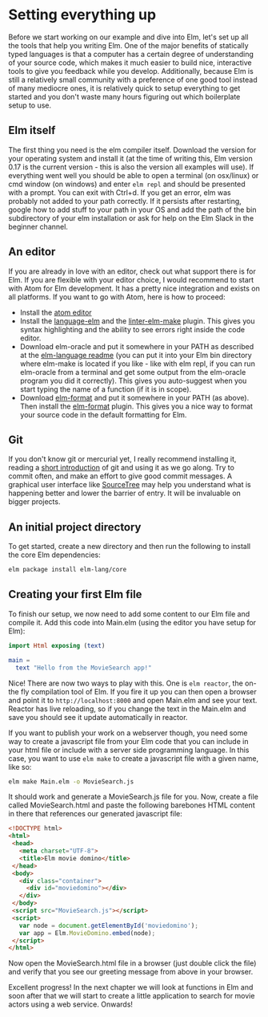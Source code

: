 Setting everything up
=====================

Before we start working on our example and dive into Elm, let's set up all the tools that help you writing Elm. One of the major benefits of statically typed languages is that a computer has a certain degree of understanding of your source code, which makes it much easier to build nice, interactive tools to give you feedback while you develop. Additionally, because Elm is still a relatively small community with a preference of one good tool instead of many mediocre ones, it is relatively quick to setup everything to get started and you don't waste many hours figuring out which boilerplate setup to use.

Elm itself
----------

The first thing you need is the elm compiler itself. Download the version for your operating system and install it (at the time of writing this, Elm version 0.17 is the current version - this is also the version all examples will use). If everything went well you should be able to open a terminal (on osx/linux) or cmd window (on windows) and enter `elm repl` and should be presented with a prompt. You can exit with Ctrl+d. If you get an error, elm was probably not added to your path correctly. If it persists after restarting, google how to add stuff to your path in your OS and add the path of the bin subdirectory of your elm installation or ask for help on the Elm Slack in the beginner channel.

An editor
---------

If you are already in love with an editor, check out what support there is for Elm. If you are flexible with your editor choice, I would recommend to start with Atom for Elm development. It has a pretty nice integration and exists on all platforms. If you want to go with Atom, here is how to proceed:

* Install the [atom editor](https://atom.io/)
* Install the [language-elm](https://atom.io/packages/language-elm) and the [linter-elm-make](https://atom.io/packages/linter-elm-make) plugin. This gives you syntax highlighting and the ability to see errors right inside the code editor.
* Download elm-oracle and put it somewhere in your PATH as described at the [elm-language readme](https://atom.io/packages/language-elm) (you can put it into your Elm bin directory where elm-make is located if you like - like with elm repl, if you can run elm-oracle from a terminal and get some output from the elm-oracle program you did it correctly). This gives you auto-suggest when you start typing the name of a function (if it is in scope).
* Download [elm-format](https://github.com/avh4/elm-format) and put it somewhere in your PATH (as above). Then install the [elm-format](https://atom.io/packages/elm-format) plugin. This gives you a nice way to format your source code in the default formatting for Elm.

Git
---

If you don't know git or mercurial yet, I really recommend installing it, reading a [short introduction](http://rogerdudler.github.io/git-guide/) of git and using it as we go along. Try to commit often, and make an effort to give good commit messages. A graphical user interface like [SourceTree](https://www.sourcetreeapp.com/) may help you understand what is happening better and lower the barrier of entry. It will be invaluable on bigger projects.

An initial project directory
----------------------------

To get started, create a new directory and then run the following to install the core Elm dependencies:
```bash
elm package install elm-lang/core
```

Creating your first Elm file
----------------------------

To finish our setup, we now need to add some content to our Elm file and compile it. Add this code into Main.elm (using the editor you have setup for Elm):

```elm
import Html exposing (text)

main =
  text "Hello from the MovieSearch app!"
```

Nice! There are now two ways to play with this. One is `elm reactor`, the on-the fly compilation tool of Elm. If you fire it up you can then open a browser and point it to `http://localhost:8000` and open Main.elm and see your text. Reactor has live reloading, so if you change the text in the Main.elm and save you should see it update automatically in reactor.

If you want to publish your work on a webserver though, you need some way to create a javascript file from your Elm code that you can include in your html file or include with a server side programming language. In this case, you want to use `elm make` to create a javascript file with a given name, like so:

```bash
elm make Main.elm -o MovieSearch.js
```

It should work and generate a MovieSearch.js file for you. Now, create a file called  MovieSearch.html and paste the following barebones HTML content in there that references our generated javascript file:

```html
<!DOCTYPE html>
<html>
 <head>
   <meta charset="UTF-8">
   <title>Elm movie domino</title>
 </head>
 <body>
   <div class="container">
     <div id="moviedomino"></div>
   </div>
 </body>
 <script src="MovieSearch.js"></script>
 <script>
   var node = document.getElementById('moviedomino');
   var app = Elm.MovieDomino.embed(node);
 </script>
</html>
```

Now open the MovieSearch.html file in a browser (just double click the file) and verify that you see our greeting message from above in your browser.

Excellent progress! In the next chapter we will look at functions in Elm and soon after that we will start to create a little application to search for movie actors using a web service. Onwards!
